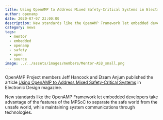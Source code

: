 ```yaml
---
title: Using OpenAMP to Address Mixed Safety-Critical Systems in Electronic Design magazine
author: openamp
date: 2020-07-07 23:00:00
description: New standards like the OpenAMP Framework let embedded developers take advantage of the features of the MPSoC to separate the safe world from the unsafe world, while maintaining system communications through technologies.
category: news
tags:
  - mentor
  - embedded
  - openamp
  - safety
  - open
  - source
image: ../../assets/images/members/Mentor-ASB_small.png
---
```


OpenAMP Project members Jeff Hancock and Etsam Anjum published the article [Using OpenAMP to Address Mixed Safety-Critical Systems](https://www.electronicdesign.com/markets/automotive/article/21135976/using-openamp-to-address-mixed-safetycritical-systems) in Electronic Design magazine.

New standards like the OpenAMP Framework let embedded developers take advantage of the features of the MPSoC to separate the safe world from the unsafe world, while maintaining system communications through technologies.
